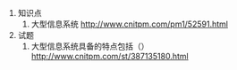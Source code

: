 1. 知识点
    1. 大型信息系统 http://www.cnitpm.com/pm1/52591.html
2. 试题
    1. 大型信息系统具备的特点包括（） http://www.cnitpm.com/st/387135180.html